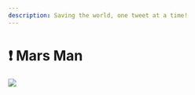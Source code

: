 ```yaml
---
description: Saving the world, one tweet at a time!
---
```


# ❗ Mars Man

![](../../.gitbook/assets/skin-mars\_man.jpg)

